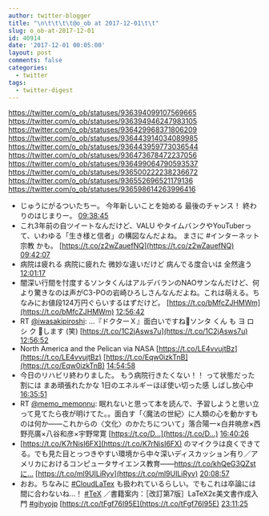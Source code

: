 ```yaml
---
author: twitter-blogger
title: "\n\t\t\t\t@o_ob at 2017-12-01\t\t"
slug: o_ob-at-2017-12-01
id: 40914
date: '2017-12-01 00:05:00'
layout: post
comments: false
categories:
  - twitter
tags:
  - twitter-digest
---
```


https://twitter.com/o_ob/statuses/936394099107569665 https://twitter.com/o_ob/statuses/936394946247983105 https://twitter.com/o_ob/statuses/936429968371806209 https://twitter.com/o_ob/statuses/936443914034089985 https://twitter.com/o_ob/statuses/936443959773036544 https://twitter.com/o_ob/statuses/936473678472237056 https://twitter.com/o_ob/statuses/936499064790593537 https://twitter.com/o_ob/statuses/936500222238236672 https://twitter.com/o_ob/statuses/936552696521179136 https://twitter.com/o_ob/statuses/936598614263996416  

*   じゅうにがるついたちー。 今年新しいことを始める 最後のチャンス！ 終わりのはじまりー。 [09:38:45](https://twitter.com/o_ob/statuses/936394099107569665)
*   これ3年前の自ツイートなんだけど、VALU やタイムバンクやYouTuberって、いわゆる「生き様と信者」の構図なんだよね。 まさに #インターネット宗教 かも。 [https://t.co/z2wZauefNQ](https://t.co/z2wZauefNQ) [09:42:07](https://twitter.com/o_ob/statuses/936394946247983105)
*   病院は疲れる 病院に疲れた 微妙な違いだけど 病んでる度合いは 全然違う [12:01:17](https://twitter.com/o_ob/statuses/936429968371806209)
*   闇深い行間を忖度するソンタくんはアルデバランのNAOサンなんだけど、何より驚きなのは声がC3-POの岩崎ひろしさんなんだよね。これは萌える。ちなみにお値段124万円ぐらいするはずだけど。 [https://t.co/bMfcZJHMWm](https://t.co/bMfcZJHMWm) [12:56:42](https://twitter.com/o_ob/statuses/936443914034089985)
*   RT [@iwasakipiroshi](https://twitter.com/iwasakipiroshi): …『ドクターＸ』面白いですね🎵ソンタ くん も ヨ ロ シ ク 🙏します (笑) [https://t.co/1C2jAsws7u](https://t.co/1C2jAsws7u) [12:56:52](https://twitter.com/o_ob/statuses/936443959773036544)
*   North America and the Pelican via NASA [https://t.co/LE4vvujtBz](https://t.co/LE4vvujtBz) [https://t.co/Eqw0izkTnB](https://t.co/Eqw0izkTnB) [14:54:58](https://twitter.com/o_ob/statuses/936473678472237056)
*   今日のリハビリ終わりました。 もう病院行きたくない！！ って状態だった割には まあ頑張れたかな 1日のエネルギーほぼ使い切った感 しばし放心中 [16:35:51](https://twitter.com/o_ob/statuses/936499064790593537)
*   RT [@memo_memonnu](https://twitter.com/memo_memonnu): 眠れないと思って本を読んで、予習しようと思い立って見てたら夜が明けてた。。面白す「〈魔法の世紀〉に人類の心を動かすものは何か――これからの〈文化〉のかたちについて」落合陽一×白井暁彦×西野亮廣×八谷和彦×宇野常寛 [https://t.co/D…](https://t.co/D…) [16:40:26](https://twitter.com/o_ob/statuses/936500222238236672)
*   [https://t.co/K7rNisI6FX](https://t.co/K7rNisI6FX) のマイクラは良くできてる。でも見た目とっつきやすい環境から中々深いディスカッション有り／アメリカにおけるコンピュータサイエンス教育――https://t.co/khQeG3QZstに… [https://t.co/ml9UILiRyv](https://t.co/ml9UILiRyv) [20:08:57](https://twitter.com/o_ob/statuses/936552696521179136)
*   おお。ちなみに [#CloudLaTex](https://twitter.com/search?q=%23CloudLaTex&src=hash) も扱われているらしい。でもこれは卒論には間に合わないね…！ [#TeX](https://twitter.com/search?q=%23TeX&src=hash) ／書籍案内：［改訂第7版］LaTeX2ε美文書作成入門 [#gihyojp](https://twitter.com/search?q=%23gihyojp&src=hash) [https://t.co/tFgf76I95E](https://t.co/tFgf76I95E) [23:11:25](https://twitter.com/o_ob/statuses/936598614263996416)